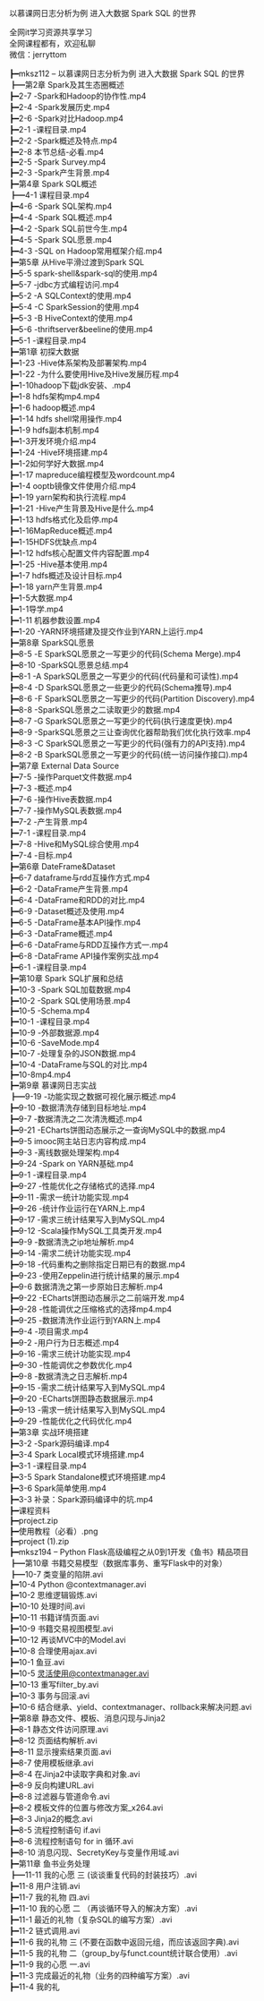 以慕课网日志分析为例 进入大数据 Spark SQL 的世界

全网it学习资源共享学习<br>全网课程都有，欢迎私聊<br>微信：jerryttom<br>

┣━mksz112 – 以慕课网日志分析为例 进入大数据 Spark SQL 的世界<br> ┣━第2章 Spark及其生态圈概述<br> ┣━2-7 -Spark和Hadoop的协作性.mp4<br> ┣━2-4 -Spark发展历史.mp4<br> ┣━2-6 -Spark对比Hadoop.mp4<br> ┣━2-1 -课程目录.mp4<br> ┣━2-2 -Spark概述及特点.mp4<br> ┣━2-8 本节总结-必看.mp4<br> ┣━2-5 -Spark Survey.mp4<br> ┣━2-3 -Spark产生背景.mp4<br> ┣━第4章 Spark SQL概述<br> ┣━4-1 课程目录.mp4<br> ┣━4-6 -Spark SQL架构.mp4<br> ┣━4-4 -Spark SQL概述.mp4<br> ┣━4-2 -Spark SQL前世今生.mp4<br> ┣━4-5 -Spark SQL愿景.mp4<br> ┣━4-3 -SQL on Hadoop常用框架介绍.mp4<br> ┣━第5章 从Hive平滑过渡到Spark SQL<br> ┣━5-5 spark-shell&amp;spark-sql的使用.mp4<br> ┣━5-7 -jdbc方式编程访问.mp4<br> ┣━5-2 -A SQLContext的使用.mp4<br> ┣━5-4 -C SparkSession的使用.mp4<br> ┣━5-3 -B HiveContext的使用.mp4<br> ┣━5-6 -thriftserver&amp;beeline的使用.mp4<br> ┣━5-1 -课程目录.mp4<br> ┣━第1章 初探大数据<br> ┣━1-23 -Hive体系架构及部署架构.mp4<br> ┣━1-22 -为什么要使用Hive及Hive发展历程.mp4<br> ┣━1-10hadoop下载jdk安装、.mp4<br> ┣━1-8 hdfs架构mp4.mp4<br> ┣━1-6 hadoop概述.mp4<br> ┣━1-14 hdfs shell常用操作.mp4<br> ┣━1-9 hdfs副本机制.mp4<br> ┣━1-3开发环境介绍.mp4<br> ┣━1-24 -Hive环境搭建.mp4<br> ┣━1-2如何学好大数据.mp4<br> ┣━1-17 mapreduce编程模型及wordcount.mp4<br> ┣━1-4 ooptb镜像文件使用介绍.mp4<br> ┣━1-19 yarn架构和执行流程.mp4<br> ┣━1-21 -Hive产生背景及Hive是什么.mp4<br> ┣━1-13 hdfs格式化及启停.mp4<br> ┣━1-16MapReduce概述.mp4<br> ┣━1-15HDFS优缺点.mp4<br> ┣━1-12 hdfs核心配置文件内容配置.mp4<br> ┣━1-25 -Hive基本使用.mp4<br> ┣━1-7 hdfs概述及设计目标.mp4<br> ┣━1-18 yarn产生背景.mp4<br> ┣━1-5大数据.mp4<br> ┣━1-1导学.mp4<br> ┣━1-11 机器参数设置.mp4<br> ┣━1-20 -YARN环境搭建及提交作业到YARN上运行.mp4<br> ┣━第8章 SparkSQL愿景<br> ┣━8-5 -E SparkSQL愿景之一写更少的代码(Schema Merge).mp4<br> ┣━8-10 -SparkSQL愿景总结.mp4<br> ┣━8-1 -A SparkSQL愿景之一写更少的代码(代码量和可读性).mp4<br> ┣━8-4 -D SparkSQL愿景之一些更少的代码(Schema推导).mp4<br> ┣━8-6 -F SparkSQL愿景之一写更少的代码(Partition Discovery).mp4<br> ┣━8-8 -SparkSQL愿景之二读取更少的数据.mp4<br> ┣━8-7 -G SparkSQL愿景之一写更少的代码(执行速度更快).mp4<br> ┣━8-9 -SparkSQL愿景之三让查询优化器帮助我们优化执行效率.mp4<br> ┣━8-3 -C SparkSQL愿景之一写更少的代码(强有力的API支持).mp4<br> ┣━8-2 -B SparkSQL愿景之一写更少的代码(统一访问操作接口).mp4<br> ┣━第7章 External Data Source<br> ┣━7-5 -操作Parquet文件数据.mp4<br> ┣━7-3 -概述.mp4<br> ┣━7-6 -操作Hive表数据.mp4<br> ┣━7-7 -操作MySQL表数据.mp4<br> ┣━7-2 -产生背景.mp4<br> ┣━7-1 -课程目录.mp4<br> ┣━7-8 -Hive和MySQL综合使用.mp4<br> ┣━7-4 -目标.mp4<br> ┣━第6章 DateFrame&amp;Dataset<br> ┣━6-7 dataframe与rdd互操作方式.mp4<br> ┣━6-2 -DataFrame产生背景.mp4<br> ┣━6-4 -DataFrame和RDD的对比.mp4<br> ┣━6-9 -Dataset概述及使用.mp4<br> ┣━6-5 -DataFrame基本API操作.mp4<br> ┣━6-3 -DataFrame概述.mp4<br> ┣━6-6 -DataFrame与RDD互操作方式一.mp4<br> ┣━6-8 -DataFrame API操作案例实战.mp4<br> ┣━6-1 -课程目录.mp4<br> ┣━第10章 Spark SQL扩展和总结<br> ┣━10-3 -Spark SQL加载数据.mp4<br> ┣━10-2 -Spark SQL使用场景.mp4<br> ┣━10-5 -Schema.mp4<br> ┣━10-1 -课程目录.mp4<br> ┣━10-9 -外部数据源.mp4<br> ┣━10-6 -SaveMode.mp4<br> ┣━10-7 -处理复杂的JSON数据.mp4<br> ┣━10-4 -DataFrame与SQL的对比.mp4<br> ┣━10-8mp4.mp4<br> ┣━第9章 慕课网日志实战<br> ┣━9-19 -功能实现之数据可视化展示概述.mp4<br> ┣━9-10 -数据清洗存储到目标地址.mp4<br> ┣━9-7 -数据清洗之二次清洗概述.mp4<br> ┣━9-21 -ECharts饼图动态展示之一查询MySQL中的数据.mp4<br> ┣━9-5 imooc网主站日志内容构成.mp4<br> ┣━9-3 -离线数据处理架构.mp4<br> ┣━9-24 -Spark on YARN基础.mp4<br> ┣━9-1 -课程目录.mp4<br> ┣━9-27 -性能优化之存储格式的选择.mp4<br> ┣━9-11 -需求一统计功能实现.mp4<br> ┣━9-26 -统计作业运行在YARN上.mp4<br> ┣━9-17 -需求三统计结果写入到MySQL.mp4<br> ┣━9-12 -Scala操作MySQL工具类开发.mp4<br> ┣━9-9 -数据清洗之ip地址解析.mp4<br> ┣━9-14 -需求二统计功能实现.mp4<br> ┣━9-18 -代码重构之删除指定日期已有的数据.mp4<br> ┣━9-23 -使用Zeppelin进行统计结果的展示.mp4<br> ┣━9-6 数据清洗之第一步原始日志解析.mp4<br> ┣━9-22 -ECharts饼图动态展示之二前端开发.mp4<br> ┣━9-28 -性能调优之压缩格式的选择mp4.mp4<br> ┣━9-25 -数据清洗作业运行到YARN上.mp4<br> ┣━9-4 -项目需求.mp4<br> ┣━9-2 -用户行为日志概述.mp4<br> ┣━9-16 -需求三统计功能实现.mp4<br> ┣━9-30 -性能调优之参数优化.mp4<br> ┣━9-8 -数据清洗之日志解析.mp4<br> ┣━9-15 -需求二统计结果写入到MySQL.mp4<br> ┣━9-20 -ECharts饼图静态数据展示.mp4<br> ┣━9-13 -需求一统计结果写入到MySQL.mp4<br> ┣━9-29 -性能优化之代码优化.mp4<br> ┣━第3章 实战环境搭建<br> ┣━3-2 -Spark源码编译.mp4<br> ┣━3-4 Spark Local模式环境搭建.mp4<br> ┣━3-1 -课程目录.mp4<br> ┣━3-5 Spark Standalone模式环境搭建.mp4<br> ┣━3-6 Spark简单使用.mp4<br> ┣━3-3 补录：Spark源码编译中的坑.mp4<br> ┣━课程资料<br> ┣━project.zip<br> ┣━使用教程（必看）.png<br> ┣━project (1).zip<br> ┣━mksz194 – Python Flask高级编程之从0到1开发《鱼书》精品项目<br> ┣━第10章 书籍交易模型（数据库事务、重写Flask中的对象）<br> ┣━10-7 类变量的陷阱.avi<br> ┣━10-4 Python @contextmanager.avi<br> ┣━10-2 思维逻辑锻炼.avi<br> ┣━10-10 处理时间.avi<br> ┣━10-11 书籍详情页面.avi<br> ┣━10-9 书籍交易视图模型.avi<br> ┣━10-12 再谈MVC中的Model.avi<br> ┣━10-8 合理使用ajax.avi<br> ┣━10-1 鱼豆.avi<br> ┣━10-5 灵活使用@contextmanager.avi<br> ┣━10-13 重写filter_by.avi<br> ┣━10-3 事务与回滚.avi<br> ┣━10-6 结合继承、yield、contextmanager、rollback来解决问题.avi<br> ┣━第8章 静态文件、模板、消息闪现与Jinja2<br> ┣━8-1 静态文件访问原理.avi<br> ┣━8-12 页面结构解析.avi<br> ┣━8-11 显示搜索结果页面.avi<br> ┣━8-7 使用模板继承.avi<br> ┣━8-4 在Jinja2中读取字典和对象.avi<br> ┣━8-9 反向构建URL.avi<br> ┣━8-8 过滤器与管道命令.avi<br> ┣━8-2 模板文件的位置与修改方案_x264.avi<br> ┣━8-3 Jinja2的概念.avi<br> ┣━8-5 流程控制语句 if.avi<br> ┣━8-6 流程控制语句 for in 循环.avi<br> ┣━8-10 消息闪现、SecretyKey与变量作用域.avi<br> ┣━第11章 鱼书业务处理<br> ┣━11-11 我的心愿 三 (谈谈重复代码的封装技巧）.avi<br> ┣━11-8 用户注销.avi<br> ┣━11-7 我的礼物 四.avi<br> ┣━11-10 我的心愿 二 （再谈循环导入的解决方案）.avi<br> ┣━11-1 最近的礼物（复杂SQL的编写方案）.avi<br> ┣━11-2 链式调用.avi<br> ┣━11-6 我的礼物 三 (不要在函数中返回元组，而应该返回字典).avi<br> ┣━11-5 我的礼物 二（group_by与funct.count统计联合使用）.avi<br> ┣━11-9 我的心愿 一.avi<br> ┣━11-3 完成最近的礼物（业务的四种编写方案）.avi<br> ┣━11-4 我的礼